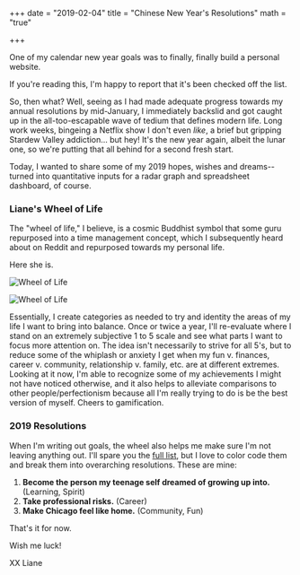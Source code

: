 +++
date = "2019-02-04"
title = "Chinese New Year's Resolutions"
math = "true"

+++

One of my calendar new year goals was to finally, finally build a personal website. 

If you're reading this, I'm happy to report that it's been checked off the list.

So, then what? Well, seeing as I had made adequate progress towards my annual resolutions by mid-January, I immediately backslid and got caught up in the all-too-escapable wave of tedium that defines modern life. Long work weeks, bingeing a Netflix show I don't even *like*, a brief but gripping Stardew Valley addiction... but hey! It's the new year again, albeit the lunar one, so we're putting that all behind for a second fresh start.

Today, I wanted to share some of my 2019 hopes, wishes and dreams-- turned into quantitative inputs for a radar graph and spreadsheet dashboard, of course.


### Liane's Wheel of Life

The "wheel of life," I believe, is a cosmic Buddhist symbol that some guru repurposed into a time management concept, which I subsequently heard about on Reddit and repurposed towards my personal life.

Here she is.

![Wheel of Life](/images/blog/20190206-radar.png)

![Wheel of Life](/images/blog/20190206-chart.png)

Essentially, I create categories as needed to try and identity the areas of my life I want to bring into balance. Once or twice a year, I'll re-evaluate where I stand on an extremely subjective 1 to 5 scale and see what parts I want to focus more attention on. The idea isn't necessarily to strive for all 5's, but to reduce some of the whiplash or anxiety I get when my fun v. finances, career v. community, relationship v. family, etc. are at different extremes. Looking at it now, I'm able to recognize some of my achievements I might not have noticed otherwise, and it also helps to alleviate comparisons to other people/perfectionism because all I'm really trying to do is be the best version of myself. Cheers to gamification.

### 2019 Resolutions

When I'm writing out goals, the wheel also helps me make sure I'm not leaving anything out. I'll spare you the [full list](https://docs.google.com/spreadsheets/d/1BSNzM3dwc7IbWiRVZwHdNABg3MT4EOMYOlxweIa9S3A/edit?usp=sharing), but I love to color code them and break them into overarching resolutions. These are mine:

1. **Become the person my teenage self dreamed of growing up into.** (Learning, Spirit)
2. **Take professional risks.** (Career)
3. **Make Chicago feel like home.** (Community, Fun)

That's it for now.

Wish me luck!

XX
Liane

